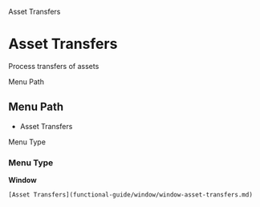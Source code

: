 
Asset Transfers
# Asset Transfers


Process transfers of assets

Menu Path
## Menu Path



- Asset Transfers

Menu Type
### Menu Type

**Window**


```
[Asset Transfers](functional-guide/window/window-asset-transfers.md)
```